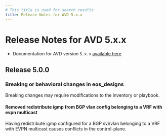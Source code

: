 ```yaml
---
# This title is used for search results
title: Release Notes for AVD 5.x.x
---
```

<!--
  ~ Copyright (c) 2023-2024 Arista Networks, Inc.
  ~ Use of this source code is governed by the Apache License 2.0
  ~ that can be found in the LICENSE file.
  -->

# Release Notes for AVD 5.x.x

- Documentation for AVD version `5.x.x` [available here](https://www.avd.sh/en/stable/)

<!-- Release notes generated using configuration in .github/release.yml at devel -->
## Release 5.0.0

### Breaking or behavioral changes in eos_designs

Breaking changes may require modifications to the inventory or playbook.

#### Removed redistribute igmp from BGP vlan config belonging to a VRF with evpn multicast

Having redistribute igmp configured for a BGP svi/vlan belonging to a VRF with EVPN multicast causes conflicts in the control-plane.
